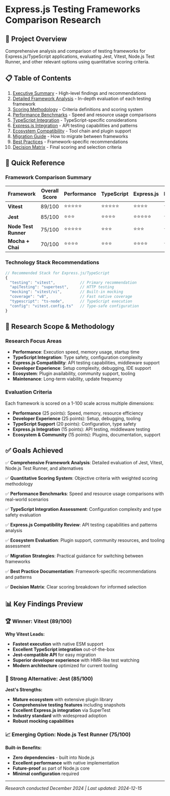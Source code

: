 # Express.js Testing Frameworks Comparison Research

## 🎯 Project Overview

Comprehensive analysis and comparison of testing frameworks for Express.js/TypeScript applications, evaluating Jest, Vitest, Node.js Test Runner, and other relevant options using quantitative scoring criteria.

## 📋 Table of Contents

1. [Executive Summary](./executive-summary.md) - High-level findings and recommendations
2. [Detailed Framework Analysis](./framework-analysis.md) - In-depth evaluation of each testing framework
3. [Scoring Methodology](./scoring-methodology.md) - Criteria definitions and scoring system
4. [Performance Benchmarks](./performance-benchmarks.md) - Speed and resource usage comparisons
5. [TypeScript Integration](./typescript-integration.md) - TypeScript-specific considerations
6. [Express.js Integration](./express-integration.md) - API testing capabilities and patterns
7. [Ecosystem Compatibility](./ecosystem-compatibility.md) - Tool chain and plugin support
8. [Migration Guide](./migration-guide.md) - How to migrate between frameworks
9. [Best Practices](./best-practices.md) - Framework-specific recommendations
10. [Decision Matrix](./decision-matrix.md) - Final scoring and selection criteria

## 🔧 Quick Reference

### Framework Comparison Summary

| Framework | Overall Score | Performance | TypeScript | Express.js | Ecosystem | Learning Curve |
|-----------|---------------|-------------|------------|------------|-----------|----------------|
| **Vitest** | 89/100 | ⭐⭐⭐⭐⭐ | ⭐⭐⭐⭐⭐ | ⭐⭐⭐⭐ | ⭐⭐⭐⭐ | ⭐⭐⭐⭐⭐ |
| **Jest** | 85/100 | ⭐⭐⭐ | ⭐⭐⭐⭐ | ⭐⭐⭐⭐⭐ | ⭐⭐⭐⭐⭐ | ⭐⭐⭐⭐ |
| **Node Test Runner** | 75/100 | ⭐⭐⭐⭐⭐ | ⭐⭐⭐ | ⭐⭐⭐ | ⭐⭐ | ⭐⭐⭐ |
| **Mocha + Chai** | 70/100 | ⭐⭐⭐⭐ | ⭐⭐⭐ | ⭐⭐⭐⭐ | ⭐⭐⭐⭐ | ⭐⭐ |

### Technology Stack Recommendations

```typescript
// Recommended Stack for Express.js/TypeScript
{
  "testing": "vitest",           // Primary recommendation
  "apiTesting": "supertest",     // HTTP testing
  "mocking": "vitest/vi",        // Built-in mocking
  "coverage": "v8",              // Fast native coverage
  "typescript": "ts-node",       // TypeScript execution
  "config": "vitest.config.ts"   // Type-safe configuration
}
```

## 🚀 Research Scope & Methodology

### Research Focus Areas
- **Performance**: Execution speed, memory usage, startup time
- **TypeScript Integration**: Type safety, configuration complexity
- **Express.js Compatibility**: API testing capabilities, middleware support
- **Developer Experience**: Setup complexity, debugging, IDE support
- **Ecosystem**: Plugin availability, community support, tooling
- **Maintenance**: Long-term viability, update frequency

### Evaluation Criteria
Each framework is scored on a 1-100 scale across multiple dimensions:
- **Performance** (25 points): Speed, memory, resource efficiency
- **Developer Experience** (25 points): Setup, debugging, tooling
- **TypeScript Support** (20 points): Configuration, type safety
- **Express.js Integration** (15 points): API testing, middleware testing
- **Ecosystem & Community** (15 points): Plugins, documentation, support

## ✅ Goals Achieved

✅ **Comprehensive Framework Analysis**: Detailed evaluation of Jest, Vitest, Node.js Test Runner, and alternatives

✅ **Quantitative Scoring System**: Objective criteria with weighted scoring methodology

✅ **Performance Benchmarks**: Speed and resource usage comparisons with real-world scenarios

✅ **TypeScript Integration Assessment**: Configuration complexity and type safety evaluation

✅ **Express.js Compatibility Review**: API testing capabilities and patterns analysis

✅ **Ecosystem Evaluation**: Plugin support, community resources, and tooling assessment

✅ **Migration Strategies**: Practical guidance for switching between frameworks

✅ **Best Practice Documentation**: Framework-specific recommendations and patterns

✅ **Decision Matrix**: Clear scoring breakdown for informed selection

## 📊 Key Findings Preview

### 🏆 Winner: Vitest (89/100)
**Why Vitest Leads:**
- **Fastest execution** with native ESM support
- **Excellent TypeScript integration** out-of-the-box
- **Jest-compatible API** for easy migration
- **Superior developer experience** with HMR-like test watching
- **Modern architecture** optimized for current tooling

### 🥈 Strong Alternative: Jest (85/100)
**Jest's Strengths:**
- **Mature ecosystem** with extensive plugin library
- **Comprehensive testing features** including snapshots
- **Excellent Express.js integration** via SuperTest
- **Industry standard** with widespread adoption
- **Robust mocking capabilities**

### 📈 Emerging Option: Node.js Test Runner (75/100)
**Built-in Benefits:**
- **Zero dependencies** - built into Node.js
- **Excellent performance** with native implementation
- **Future-proof** as part of Node.js core
- **Minimal configuration** required

---

*Research conducted December 2024 | Last updated: 2024-12-15*
